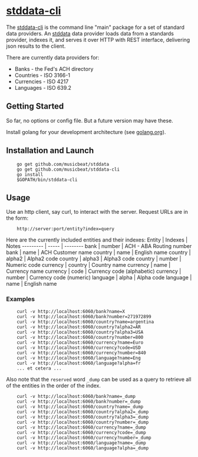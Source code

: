 # [stddata-cli](https://github.com/musicbeat/stddata-cli)

The [stddata-cli](https://github.com/musicbeat/stddata-cli) is the command line "main" package for a set of standard data providers. An [stddata](https://github.com/musicbeat/stddata) data provider loads data from a standards provider, indexes it, and serves it over HTTP with REST interface, delivering json results to the client.

There are currently data providers for:

 * Banks - the Fed's ACH directory
 * Countries - ISO 3166-1
 * Currencies - ISO 4217
 * Languages - ISO 639.2

## Getting Started

So far, no options or config file. But a future version may have
these.

Install golang for your development architecture (see [golang.org](http://golang.org)).

## Installation and Launch
```
	go get github.com/musicbeat/stddata
	go get github.com/musicbeat/stddata-cli
	go install
	$GOPATH/bin/stddata-cli
```
## Usage
Use an http client, say curl, to interact with the server. Request URLs are in the form:
```
    http://server:port/entity?index=query
```
Here are the currently included entities and their indexes:
Entity      | Indexes | Notes
--------- | ----- | --------
bank  | number | ACH - ABA Routing number
bank  | name   | ACH Customer name
country | name | English name
country | alpha2 | Alpha2 code
country | alpha3 | Alpha3 code
country | number | Numeric code
currency | country | Country name
currency | name | Currency name
currency | code | Currency code (alphabetic)
currency | number | Currency code (numeric)
language | alpha | Alpha code
language | name | English name

### Examples
```
	curl -v http://localhost:6060/bank?name=X
	curl -v http://localhost:6060/bank?number=271972899
	curl -v http://localhost:6060/country?name=argentina
	curl -v http://localhost:6060/country?alpha2=AR
	curl -v http://localhost:6060/country?alpha3=USA
	curl -v http://localhost:6060/country?number=800
	curl -v http://localhost:6060/currency?name=Euro
	curl -v http://localhost:6060/currency?code=USD
	curl -v http://localhost:6060/currency?number=840
	curl -v http://localhost:6060/language?name=Eng
	curl -v http://localhost:6060/language?alpha=fr
	... et cetera ...
```

Also note that the `reserved` word `_dump` can be used as a query to retrieve all of the entities in the order of the index.

```
	curl -v http://localhost:6060/bank?name=_dump
	curl -v http://localhost:6060/bank?number=_dump
	curl -v http://localhost:6060/country?name=_dump
	curl -v http://localhost:6060/country?alpha2=_dump
	curl -v http://localhost:6060/country?alpha3=_dump
	curl -v http://localhost:6060/country?number=_dump
	curl -v http://localhost:6060/currency?name=_dump
	curl -v http://localhost:6060/currency?code=_dump
	curl -v http://localhost:6060/currency?number=_dump
	curl -v http://localhost:6060/language?name=_dump
	curl -v http://localhost:6060/language?alpha=_dump
```
